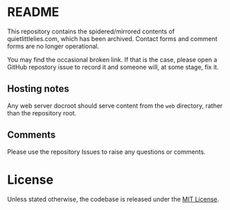 # README

This repository contains the spidered/mirrored contents of quietlittlelies.com, which has been archived. Contact forms and comment forms are no longer operational.

You may find the occasional broken link. If that is the case, please open a GitHub repostory issue to record it and someone will, at some stage, fix it.

## Hosting notes

Any web server docroot should serve content from the `web` directory, rather than the repository root.

## Comments

Please use the repository Issues to raise any questions or comments.

# License

Unless stated otherwise, the codebase is released under the [MIT License](http://www.opensource.org/licenses/mit-license.php).
